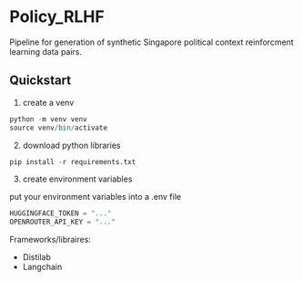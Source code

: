 # Policy_RLHF

Pipeline for generation of synthetic Singapore political context reinforcment learning data pairs.

## Quickstart
1. create a venv

```python
python -m venv venv 
source venv/bin/activate
```

2. download python libraries

```python
pip install -r requirements.txt
```

3. create environment variables

put your environment variables into a .env file

```python
HUGGINGFACE_TOKEN = "..." 
OPENROUTER_API_KEY = "..."
```



Frameworks/libraires:
- Distilab
- Langchain
